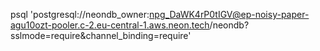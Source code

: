 psql 'postgresql://neondb_owner:npg_DaWK4rP0tIGV@ep-noisy-paper-agu10ozt-pooler.c-2.eu-central-1.aws.neon.tech/neondb?sslmode=require&channel_binding=require'